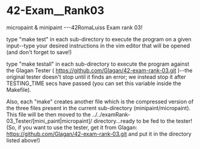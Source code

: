 # 42-Exam__Rank03
micropaint &amp; minipaint ---42RomaLuiss Exam rank 03!

type "make test" in each sub-directory to execute the program on a given input--type your desired instructions in the vim editor that will be opened (and don't forget to save!)

type "make testall" in each sub-directory to execute the program against the Glagan Tester ( https://github.com/Glagan/42-exam-rank-03.git )--the original tester doesn't stop until it finds an error; we instead stop it after TESTING_TIME secs have passed (you can set this variable inside the Makefile).

Also, each "make" creates another file which is the compressed version of the three files present in the current sub-directory (minipaint/micropaint). This file will be then moved to the  ../../examRank-03_Tester/[mini_paint|micropaint]/ directory...ready to be fed to the tester!
(So, if you want to use the tester, get it from Glagan: https://github.com/Glagan/42-exam-rank-03.git and put it in the directory listed above!)
